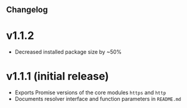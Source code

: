 Changelog
--------------------------------------------

# v1.1.2
 - Decreased installed package size by ~50%

 # v1.1.1 (initial release)
 - Exports Promise versions of the core modules `https` and `http`
 - Documents resolver interface and function parameters in `README.md`
